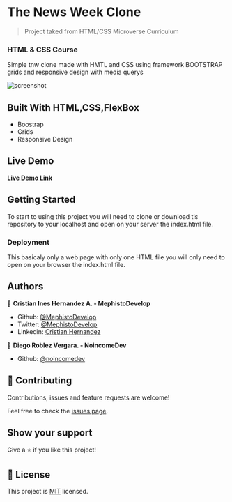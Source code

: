 # The News Week Clone

> Project taked from HTML/CSS Microverse Curriculum

### HTML & CSS Course

Simple tnw clone made with HMTL and CSS using framework BOOTSTRAP grids and responsive design with media querys

![screenshot](./screenshotnews.gif)

## Built With HTML,CSS,FlexBox

- Boostrap
- Grids
- Responsive Design

## Live Demo

[**Live Demo Link**](https://rawcdn.githack.com/MephistoDevelop/newsweek-clone/cdedb8a8cefe92d591488ae375e3a57f914594b3/index.html)

## Getting Started

To start to using this project you will need to clone or download tis repository to your localhost and open on your server the index.html file.

### Deployment

This basicaly only a web page with only one HTML file you will only need to open on your browser the index.html file.

## Authors

👤 **Cristian Ines Hernandez A. - MephistoDevelop**

- Github: [@MephistoDevelop](https://github.com/MephistoDevelop)
- Twitter: [@MephistoDevelop](https://twitter.com/MephistoDevelop)
- Linkedin: [Cristian Hernandez](https://www.linkedin.com/in/cristian-hernandez1992/)

👤 **Diego Roblez Vergara. - NoincomeDev**

- Github: [@noincomedev](https://www.github.com/noincomedev)


## 🤝 Contributing

Contributions, issues and feature requests are welcome!

Feel free to check the [issues page](issues/).

## Show your support

Give a ⭐️ if you like this project!

## 📝 License

This project is [MIT](lic.url) licensed.
